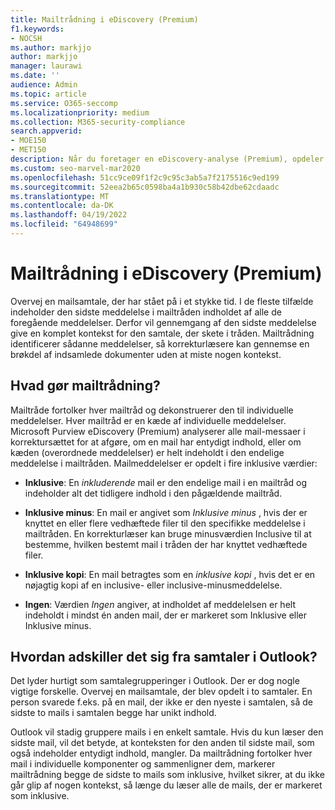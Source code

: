 ```yaml
---
title: Mailtrådning i eDiscovery (Premium)
f1.keywords:
- NOCSH
ms.author: markjjo
author: markjjo
manager: laurawi
ms.date: ''
audience: Admin
ms.topic: article
ms.service: O365-seccomp
ms.localizationpriority: medium
ms.collection: M365-security-compliance
search.appverid:
- MOE150
- MET150
description: Når du foretager en eDiscovery-analyse (Premium), opdeler mailtråde en mailsamtale og adskiller hver meddelelse i forskellige kategorier.
ms.custom: seo-marvel-mar2020
ms.openlocfilehash: 51cc9ce09f1f2c9c95c3ab5a7f2175516c9ed199
ms.sourcegitcommit: 52eea2b65c0598ba4a1b930c58b42dbe62cdaadc
ms.translationtype: MT
ms.contentlocale: da-DK
ms.lasthandoff: 04/19/2022
ms.locfileid: "64948699"
---
```

# <a name="email-threading-in-ediscovery-premium"></a>Mailtrådning i eDiscovery (Premium)

Overvej en mailsamtale, der har stået på i et stykke tid. I de fleste tilfælde indeholder den sidste meddelelse i mailtråden indholdet af alle de foregående meddelelser. Derfor vil gennemgang af den sidste meddelelse give en komplet kontekst for den samtale, der skete i tråden. Mailtrådning identificerer sådanne meddelelser, så korrekturlæsere kan gennemse en brøkdel af indsamlede dokumenter uden at miste nogen kontekst.

## <a name="what-does-email-threading-do"></a>Hvad gør mailtrådning?

Mailtråde fortolker hver mailtråd og dekonstruerer den til individuelle meddelelser. Hver mailtråd er en kæde af individuelle meddelelser. Microsoft Purview eDiscovery (Premium) analyserer alle mail-messaer i korrektursættet for at afgøre, om en mail har entydigt indhold, eller om kæden (overordnede meddelelser) er helt indeholdt i den endelige meddelelse i mailtråden. Mailmeddelelser er opdelt i fire inklusive værdier:

- **Inklusive**: En *inkluderende* mail er den endelige mail i en mailtråd og indeholder alt det tidligere indhold i den pågældende mailtråd.

- **Inklusive minus**: En mail er angivet som *Inklusive minus* , hvis der er knyttet en eller flere vedhæftede filer til den specifikke meddelelse i mailtråden. En korrekturlæser kan bruge minusværdien Inclusive til at bestemme, hvilken bestemt mail i tråden der har knyttet vedhæftede filer. 

- **Inklusive kopi**: En mail betragtes som en *inklusive kopi* , hvis det er en nøjagtig kopi af en inclusive- eller inclusive-minusmeddelelse. 

- **Ingen**: Værdien *Ingen* angiver, at indholdet af meddelelsen er helt indeholdt i mindst én anden mail, der er markeret som Inklusive eller Inklusive minus.

## <a name="how-is-it-different-from-conversations-in-outlook"></a>Hvordan adskiller det sig fra samtaler i Outlook?

Det lyder hurtigt som samtalegrupperinger i Outlook. Der er dog nogle vigtige forskelle. Overvej en mailsamtale, der blev opdelt i to samtaler. En person svarede f.eks. på en mail, der ikke er den nyeste i samtalen, så de sidste to mails i samtalen begge har unikt indhold.

Outlook vil stadig gruppere mails i en enkelt samtale. Hvis du kun læser den sidste mail, vil det betyde, at konteksten for den anden til sidste mail, som også indeholder entydigt indhold, mangler. Da mailtrådning fortolker hver mail i individuelle komponenter og sammenligner dem, markerer mailtrådning begge de sidste to mails som inklusive, hvilket sikrer, at du ikke går glip af nogen kontekst, så længe du læser alle de mails, der er markeret som inklusive.
